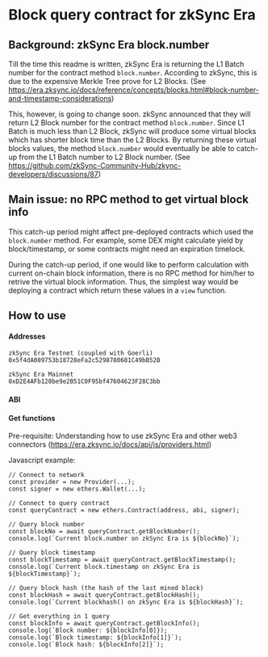 # Block query contract for zkSync Era

## Background: zkSync Era block.number

Till the time this readme is written, zkSync Era is returning the L1 Batch number for the contract method `block.number`. According to zkSync, this is due to the expensive Merkle Tree prove for L2 Blocks. (See https://era.zksync.io/docs/reference/concepts/blocks.html#block-number-and-timestamp-considerations)

This, however, is going to change soon. zkSync announced that they will return L2 Block number for the contract method `block.number`. Since L1 Batch is much less than L2 Block, zkSync will produce some virtual blocks which has shorter block time than the L2 Blocks. By returning these virtual blocks values, the method `block.number` would eventually be able to catch-up from the L1 Batch number to L2 Block number. (See https://github.com/zkSync-Community-Hub/zkync-developers/discussions/87)

## Main issue: no RPC method to get virtual block info

This catch-up period might affect pre-deployed contracts which used the `block.number` method. For example, some DEX might calculate yield by block/timestamp, or some contracts might need an expiration timelock. 

During the catch-up period, if one would like to perform calculation with current on-chain block information, there is no RPC method for him/her to retrive the virtual block information. Thus, the simplest way would be deploying a contract which return these values in a `view` function. 

## How to use

#### Addresses
```
zkSync Era Testnet (coupled with Goerli)
0x5f4dA089753b18728eFa2c5298780681C49bB52B

zkSync Era Mainnet
0xD2E4AFb120be9e2B51C0F95bf47604623F28C3bb
```

#### ABI


#### Get functions

Pre-requisite: Understanding how to use zkSync Era and other web3 connectors (https://era.zksync.io/docs/api/js/providers.html)

Javascript example:

```
// Connect to network
const provider = new Provider(...);
const signer = new ethers.Wallet(...);

// Connect to query contract
const queryContract = new ethers.Contract(address, abi, signer);

// Query block number
const blockNo = await queryContract.getBlockNumber();
console.log(`Current block.number on zkSync Era is ${blockNo}`);

// Query block timestamp
const blockTimestamp = await queryContract.getBlockTimestamp();
console.log(`Current block.timestamp on zkSync Era is ${blockTimestamp}`);

// Query block hash (the hash of the last mined block)
const blockHash = await queryContract.getBlockHash();
console.log(`Current blockhash() on zkSync Era is ${blockHash}`);

// Get everything in 1 query
const blockInfo = await queryContract.getBlockInfo();
console.log(`Block number: ${blockInfo[0]});
console.log(`Block timestamp: ${blockInfo[1]}`);
console.log(`Block hash: ${blockInfo[2]}`);
```
